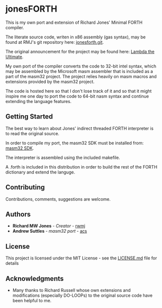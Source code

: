 # jonesFORTH

This is my own port and extension of Richard Jones' Minimal FORTH compiler.

The literate source code, writen in x86 assembly (gas syntax), may be found at RMJ's git repository here: [jonesforth.git](http://git.annexia.org/?p=jonesforth.git;a=summary).

The original announcement for the project may be found here: [Lambda the Ultimate](http://lambda-the-ultimate.org/node/2452).

My own port of the compiler converts the code to 32-bit intel syntax, which may be assembled by the Microsoft masm assembler that is included as a part of the masm32 project.  The project relies heavily on masm macros and extensions provided by the masm32 project.

The code is hosted here so that I don't lose track of it and so that it might inspire me one day to port the code to 64-bit nasm syntax and continue extending the language features.

## Getting Started

The best way to learn about Jones' indirect threaded FORTH interpreter is to read the original source.

In order to compile my port, the masm32 SDK must be installed from: [masm32 SDK](www.masm32.com).

The interpreter is assembled using the included makefile.

A .forth is included in this distribution in order to build the rest of the FORTH dictionary and extend the languge.

## Contributing

Contributions, comments, suggestions are welcome.

## Authors

* **Richard MW Jones** - *Creator* - [rwmj](https://rwmj.wordpress.com/)
* **Andrew Suttles** - *masm32 port* - [acs](https://github.com/asuttles)

## License

This project is licensed under the MIT License - see the [LICENSE.md](LICENSE.md) file for details

## Acknowledgments

* Many thanks to Richard Russell whose own extensions and modifications (especially DO-LOOPs)  to the original source code have been helpful to me.

